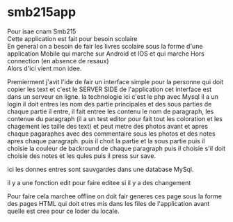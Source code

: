 # smb215app
Pour isae cnam Smb215 <br>
Cette application est fait pour besoin scolaire <br>
En general on a besoin de fair les livres scolaire sous la forme d'une application Mobile qui marche sur Android et IOS et qui marche Hors connection (en absence de resaux) <br>
Alors d'ici vient mon idee. <br>


Premierment j'avit l'ide de fair un interface simple pour la personne qui doit copier les text et c'est le SERVER SIDE de l'application
cet interface est dans un serveur en ligne.
la technologie ici c'est le php avec Mysql
il a un login
il doit entres les nom des partie principales et des sous parties de chaque partie 
il entre, il fait entree les contenu le nom de paragraph, les contenue du paragraph (il a un test editor pour fait tout les coloration et les chagement les taille des text) et peut metre des photos avant et apres chaque pagaraphes avec des commentaire sous les photos et des notes apres chaque paragraph.
puis il choit la partie et la sous partie 
puis il choisie la couleur de backround de chaque paragraph 
puis il choisie s'il doit choisie des notes et les qules 
puis il press sur save.

ici les donnes entres sont sauvgardes dans une database MySql.

il y a une fonction edit pour faire editee si il y a des changement

Pour faire cela marchee offline
on doit fair generes ces page sous la forme des pages HTML qui doit etres mis dans les files de l'application avant quelle est cree pour ce loder du locale.


